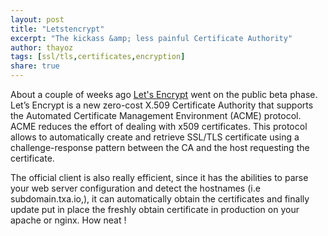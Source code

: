 ```yaml
---
layout: post
title: "Letstencrypt"
excerpt: "The kickass &amp; less painful Certificate Authority"
author: thayoz
tags: [ssl/tls,certificates,encryption]
share: true
---
```

About a couple of weeks ago [Let's Encrypt](https://letsencrypt.org/) went on the public beta phase. Let’s Encrypt is a new zero-cost X.509 Certificate Authority that supports the Automated Certificate Management Environment (ACME) protocol.
ACME reduces the effort of dealing with x509 certificates. This protocol allows to automatically create and retrieve SSL/TLS certificate using a challenge-response pattern between the CA and the host requesting the certificate.

The official client is also really efficient, since it has the abilities to parse your web server configuration and detect the hostnames (i.e subdomain.txa.io,), it can automatically obtain the certificates and finally update put in place the freshly obtain certificate in production on your apache or nginx. How neat !
